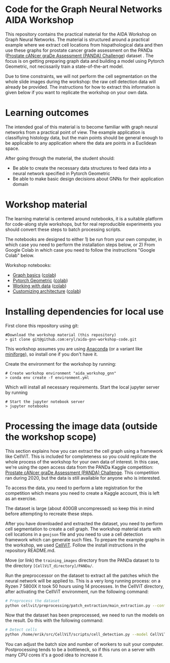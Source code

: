 Code for the Graph Neural Networks AIDA Workshop
===================================================

This repository contains the practical material for the AIDA Workshop on Graph Neural Networks. The material is structured around a practical example where we extract cell locations from hispathological data and then use these graphs for prostate cancer grade assessment on the PANDa ([Prostate cANcer graDe Assessment (PANDA) Challenge](https://www.kaggle.com/competitions/prostate-cancer-grade-assessment/data)) dataset . The focus is on getting preparing graph data and building a model using Pytorch Geometric, not necissarily train a state-of-the-art model.

Due to time constraints, we will not perform the cell segmentation on the whole slide images during the workshop: the raw cell detection data will already be provided. The instructions for how to extract this information is given below if you want to replicate the workshop on your own data.

Learning outcomes
=================

The intended goal of this material  is to become familiar with graph neural networks from a practical point of view. The example application is classifiying histology data, but the main points should be general enough to be applicable to any application where the data are points in a Euclidean space.

After going  through the material, the student should:
 - Be able to create the necessary data structures to feed data into a neural network specified in Pytorch Geometric
 - Be able to make basic design decisions about GNNs for their application domain


Workshop material
=================

The learning material is centered around notebooks, it is a suitable platform for code-along style workshops, but for real reproducible experiments you should convert these steps to batch processing scripts.

The notebooks are designed to either 1) be run from your own computer, in which case you need to perform the installation steps below, or 2) From Google Colab in which case you need to follow the instructions "Google Colab" below.

Workshop notebooks:
 - [Graph basics](notebooks/graph_basics.ipynb) ([colab](https://colab.research.google.com/github/eryl/aida-gnn-workshop-code/blob/main/notebooks/graph_basics.ipynb))
 - [Pytorch Geometric](notebooks/pytorch_geometric.ipynb) ([colab](https://colab.research.google.com/github/eryl/aida-gnn-workshop-code/blob/main/notebooks/pytorch_geometric.ipynb))
 - [Working with data](notebooks/working_with_data.ipynb) ([colab](https://colab.research.google.com/github/eryl/aida-gnn-workshop-code/blob/main/notebooks/working_with_data.ipynb))
 - [Customizing architecture](notebooks/customizing_architectures.ipynb) ([colab](https://colab.research.google.com/github/eryl/aida-gnn-workshop-code/blob/main/notebooks/customizing_architectures.ipynb))


Installing dependencies for local use
=====================================
First clone this repository using git:

```shell
#Download the workshop material (this repository)
> git clone git@github.com:eryl/aida-gnn-workshop-code.git
```
This workshop assumes you are using [Anaconda](https://www.anaconda.com/) (or a variant like [miniforge](https://github.com/conda-forge/miniforge)), so install one if you don't have it. 

Create the environment for the workshop by running:

```shell
# Create workshop environment "aida_workshop_gnn"
> conda env create -f environment.yml
```

Which will install all necessary requirements. Start the local jupyter server by running
```
# Start the jupyter notebook server
> jupyter notebooks
```



Processing the image data (outside the workshop scope)
======================================================

This section explains how you can extract the cell graph using a framework like CellViT. This is included for completeness so you could replicate the whole process of the workshop for your own data of interest. In this case, we're using the open access data from the PANDa Kaggle competition: [Prostate cANcer graDe Assessment (PANDA) Challenge](https://www.kaggle.com/competitions/prostate-cancer-grade-assessment/data). This competition ran during 2020, but the data is still available for anyone who is interested.

To access the data, you need to perform a late registration for the competition which means you need to create a Kaggle account, this is left as an exercise.

The dataset is large (about 400GB uncompressed) so keep this in mind before attempting to recreate these steps. 

After you have downloaded and extracted the dataset, you need to perform cell segmentation to create a cell graph. The workshop material starts with cell locations in a `geojson` file and you need to use a cell detection framework which can generate such files. To prepare the example graphs in the workshop, we used [CellViT](https://github.com/eryl/CellViT/tree/multiprocessing_inference). Follow the install instructions in the repository README.md.

Move (or link) the `training_images` directory from the PANDa dataset to to the directory `[CellViT_directory]/PANDa/`.

Run the preproccessor on the dataset to extract all the patches which the neural network will be applied to. This is a
very long running process: on a Ryzen 7 5800X it took 50 hours using 14 processes. In the CellViT directory, after 
activating the CellViT environment, run the following command:

```bash
# Preprocess the dataset
python cellvit/preprocessing/patch_extraction/main_extraction.py --config PANDa/preprocessing_example.yaml --wsi_path PANDa/training_images/ --python_config_path configs/python/config.py
```

Now that the dataset has been preprocessed, we need to run the models on the result. Do this with the following command:

```bash
# Detect cells
python /home/erik/src/CellViT/scripts/cell_detection.py --model CellViT-256-x40.pth --enforce_amp --torch_compile --batch_size 16 --geojson --n_postprocess_workers 6 --n_dataloader_workers 2 process_dataset --wsi_paths PANDa/train_images --patch_dataset_path PANDa/output/preprocessing --wsi_extension tiff
```

You can adjust the batch size and number of workers to suit your computer. Postprocessing tends to be a bottleneck, so if this runs on a server with many CPU cores it's a good idea to increase it.